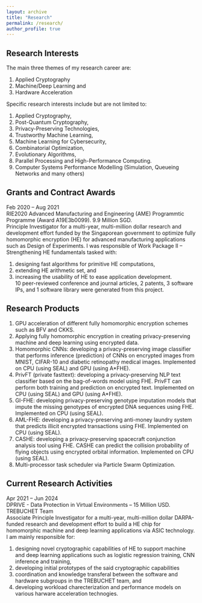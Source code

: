 ```yaml
---
layout: archive
title: "Research"
permalink: /research/
author_profile: true
---
```


## Research Interests

The main three themes of my research career are: 
1. Applied Cryptography 
2. Machine/Deep Learning and 
3. Hardware Acceleration

Specific research interests include but are not limited to: 
1. Applied Cryptography, 
2. Post-Quantum Cryptography, 
3. Privacy-Preserving Technologies, 
4. Trustworthy Machine Learning, 
5. Machine Learning for Cybersecurity, 
6. Combinatorial Optimization, 
7. Evolutionary Algorithms, 
8. Parallel Processing and High-Performance Computing. 
9. Computer Systems Performance Modelling (Simulation, Queueing Networks and many others) 

## Grants and Contract Awards

Feb 2020 – Aug 2021  
RIE2020 Advanced Manufacturing and Engineering (AME) Programmtic Programme  (Award A19E3b0099). 9.9 Million SGD.  
Principle Investigator for a multi-year, multi-million dollar research and development effort funded by the Singaporean government to optimize fully homomorphic encryption (HE) for advanced manufacturing applications such as Design of Experiments. I was responsible of Work Package II – Strengthening HE fundamentals tasked with: 
1. designing fast algorithms for primitive HE computations, 
2. extending HE arithmetic set, and 
3. increasing the usability of HE to ease application development.  
10 peer-reviewed conference and journal articles, 2 patents, 3 software IPs, and 1 software library were generated from this project.

## Research Products

1. GPU acceleration of different fully homomorphic encryption schemes such as BFV and CKKS.
2. Applying fully homomorphic encryption in creating privacy-preserving machine and deep learning using encrypted data.
3. Homomorphic CNNs: developing a privacy-preserving image classifier that performs inference (prediction) of CNNs on encrypted images from MNIST, CIFAR-10 and diabetic retinopathy medical images. Implemented on CPU (using SEAL) and GPU (using A*FHE).
4. PrivFT (private fasttext): developing a privacy-preserving NLP text classifier based on the bag-of-words model using FHE. PrivFT can perform both training and prediction on encrypted text. Implemented on CPU (using SEAL) and GPU (using A*FHE).
5. GI-FHE: developing privacy-preserving genotype imputation models that impute the missing genotypes of encrypted DNA sequences using FHE. Implemented on CPU (using SEAL).
6. AML-FHE: developing a privacy-preserving anti-money laundry system that predicts illicit encrypted transactions using FHE. Implemented on CPU (using SEAL).
7. CASHE: developing a privacy-preserving spacecraft conjunction analysis tool using FHE. CASHE can predict the collision probability of flying objects using encrypted orbital information. Implemented on CPU (using SEAL).
8. Multi-processor task scheduler via Particle Swarm Optimization. 

## Current Research Activities

Apr 2021 – Jun 2024  
DPRIVE - Data Protection in Virtual Environments – 15 Million USD. TREBUCHET Team  
Associate Principle Investigator for a multi-year, multi-million dollar DARPA-funded research and development effort to build a HE chip for homomorphic machine and deep learning applications via ASIC technology. I am mainly responsible for:
1. designing novel cryptographic capabilities of HE to support machine and deep learning applications such as logistic regression training, CNN inference and training, 
2. developing initial prototypes of the said cryptographic capabilities
3. coordination and knowledge transferal between the software and hardware subgroups in the TREBUCHET team, and 
4. developing workload charecterization and performance models on various harware acceleration technogies.

